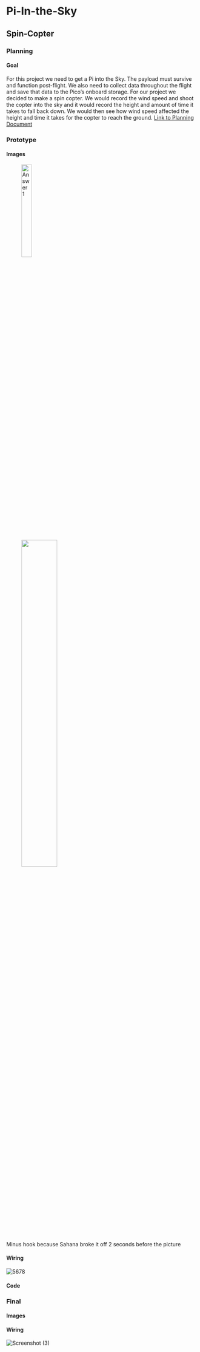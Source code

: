 # Pi-In-the-Sky

## Spin-Copter

### Planning
#### Goal 
For this project we need to get a Pi into the Sky. The payload must survive and function post-flight. We also need to collect data throughout the flight and save that data to the Pico’s onboard storage. For our project we decided to make a spin copter. We would record the wind speed and shoot the copter into the sky and it would record the height and amount of time it takes to fall back down. We would then see how wind speed affected the height and time it takes for the copter to reach the ground. 
[Link to Planning Document](https://docs.google.com/document/d/1Hr9R5iVlL1ZFCEMLIhlKDtE9QW_wassNP-DMbSHPYS0/edit?usp=sharing)


### Prototype

#### Images

 <div class="row">
<!DOCTYPE png>
<png>
<body>

<figure>
  <img src="https://github.com/sgupta70/Spin-Copter---Pi-In-the-Sky/assets/71406905/d68b4344-4b22-46bb-9112-bfa1765b2c7f" alt="Answer 1" style ="width:25%">
</figure>

</body>
</png>

<!DOCTYPE png>
<png>
<body>

<figure>
  <img src="https://github.com/sgupta70/Spin-Copter---Pi-In-the-Sky/assets/71406905/6cbc7017-5f9c-41ab-a1be-02342d43c4a0" style ="width:47%">
 
</figure>

</body>
</png>
 </div>


Minus hook because Sahana broke it off 2 seconds before the picture

#### Wiring

![5678](https://github.com/sgupta70/Spin-Copter---Pi-In-the-Sky/assets/71406905/c492dff7-44f0-4ea8-9877-a3b86df8e97b)

#### Code

### Final

#### Images

#### Wiring

![Screenshot (3)](https://github.com/sgupta70/Spin-Copter---Pi-In-the-Sky/assets/71406905/fafb8860-dd0c-4098-9ff6-282048399d6b)

